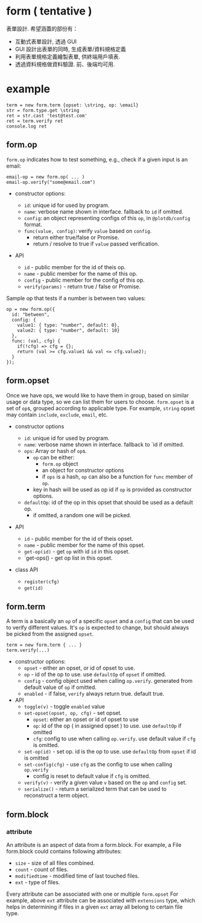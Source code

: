 # form ( tentative )

表單設計. 希望涵蓋的部份有：

 * 互動式表單設計, 透過 GUI
 * GUI 設計出表單的同時, 生成表單/資料規格定義
 * 利用表單規格定義繪製表單, 供終端用戶填表.
 * 透過資料規格做資料驗證. 前、後端均可用.

# example

    term = new form.term {opset: \string, op: \email}
    str = form.type.get \string
    ret = str.cast 'test@test.com'
    ret = term.verify ret
    console.log ret


## form.op

`form.op` indicates how to test something, e.g., check if a given input is an email:

    email-op = new form.op( ... )
    email-op.verify("some@email.com")

 - constructor options:
   - `id`: unique id for used by program.
   - `name`: verbose name shown in interface. fallback to `id` if omitted.
   - `config`: an object representing configs of this `op`, in `@plotdb/config` format.
   - `func(value, config)`: verify `value` based on `config`. 
     - return either true/false or Promise.
     - return / resolve to true if `value` passed verification.

 - API
   - `id` - public member for the id of theis op.
   - `name` - public member for the name of this op.
   - `config` - public member for the config of this op.
   - `verify(params)` - return true / false or Promise.


Sample op that tests if a number is between two values:

    op = new form.op({
      id: "between",
      config: {
        value1: { type: "number", default: 0}, 
        value2: { type: "number", default: 10} 
      },
      func: (val, cfg) {
        if(!cfg) => cfg = {};
        return (val >= cfg.value1 && val <= cfg.value2);
      }
    });


## form.opset

Once we have ops, we would like to have them in group, based on similar usage or data type, so we can list them for users to choose. `form.opset` is a set of `op`s, grouped according to applicable type. For example, `string` opset may contain `include`, `exclude`, `email`, etc.

 - constructor options
   - `id`: unique id for used by program.
   - `name`: verbose name shown in interface. fallback to `id if omitted.
   - `ops`: Array or hash of `op`s.
     - `op` can be either:
       - `form.op` object
       - an object for constructor options
       - if `ops` is a hash, `op` can also be a function for `func` member of `op`.
     - key in hash will be used as op id if `op` is provided as constructor options.
   - `defaultOp`: id of the op in this opset that should be used as a default op.
     - if omitted, a random one will be picked.
 - API
   - `id` - public member for the id of theis opset.
   - `name` - public member for the name of this opset.
   - `get-op(id)` - get `op` with id `id` in this opset.
   - `get-ops() - get op list in this opset.

 - class API
   - `register(cfg)`
   - `get(id)`


## form.term

A term is a basically an `op` of a specific `opset` and a `config` that can be used to verify different values. It's `op` is expected to change, but should always be picked from the assigned `opset`.

    term = new form.term { ... }
    term.verify(...)

 - constructor options:
   - `opset` - either an opset, or id of opset to use.
   - `op` - id of the op to use. use `defaultOp` of `opset` if omitted.
   - `config` - config object used when calling `op.verify`. generated from default value of `op` if omitted.
   - `enabled` - if false, `verify` always return true. default true.
 - API
   - `toggle(v)` - toggle `enabled` value
   - `set-opset(opset, op, cfg)` - set opset.
     - `opset`:  either an opset or id of opset to use
     - `op`: id of the op ( in assigned opset ) to use. use `defaultOp` if omitted
     - `cfg`: config to use when calling `op.verify`. use default value if `cfg` is omitted.
   - `set-op(id)` - set op. id is the op to use. use `defaultOp` from `opset` if id is omitted
   - `set-config(cfg)` - use `cfg` as the config to use when calling `op.verify`
     - config is reset to default value if `cfg` is omitted.
   - `verify(v)` - verify a given value `v` based on the `op` and `config` set.
   - `serialize()` - return a serialized term that can be used to reconstruct a term object.


## form.block

### attribute

An attribute is an aspect of data from a form.block. For example, a File form.block could contains following attributes:

 - `size` - size of all files combined.
 - `count` - count of files.
 - `modifiedtime` - modified time of last touched files.
 - `ext` - type of files.

Every attribute can be associated with one or multiple `form.opset` For example, above `ext` attribute can be associated with `extensions` type, which helps in determining if files in a given `ext` array all belong to certain file type.

